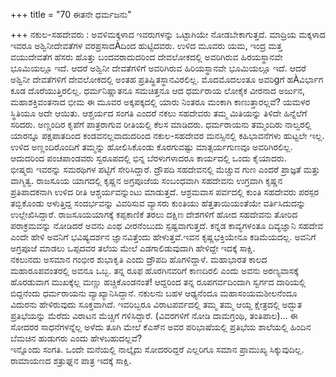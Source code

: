 +++
title = "70 ಈತನೇ ಧರ್ಮಜನು"

+++
ನಕುಲ-ಸಹದೇವರು : ಅವಳಿಮಕ್ಕಳಾದ ಇವರುಗಳನ್ನು ಒಟ್ಟಾಗಿಯೇ ನೋಡಬೇಕಾಗುತ್ತದೆ. ಮಾದ್ರಿಯ ಮಕ್ಕಳಾದ ಇವರೂ ಅಶ್ವಿನೀದೇವತೆಗಳ ವರಪ್ರಸಾದÀದಿಂದ ಹುಟ್ಟಿದವರು. ಉಳಿದ ಮೂವರು ಯಮ, ಇಂದ್ರ ಮತ್ತ ವಯುದೇವತೆಗ ಹೆಸರು ಹೊತ್ತು ಬಂದವರಾದುದರಿಂದ ದೇವಲೋಕದಲ್ಲಿ ಅವರಿಗಿರುವ ಹಿರಯಸ್ಥಾನವೇ ಭೂಮಿಯಲ್ಲೂ ಇದೆ. ಆದರೆ ಅಶ್ವಿನೀ ದೇವತೆಗಳಿಗೆ ಅವರಿಗಿರುವ ಹಿರಿಯಸ್ಥಾನವೇ ಭೂಮಿಯಲ್ಲೂ ಇದೆ. ಆದರೆ ಅಶ್ವಿನೀ ದೇವತೆಗಳಿಗೆ ದೇವಲೋಕದಲ್ಲಿ ಅಂತಹ ಪ್ರತಿಷ್ಥಿತಸ್ಥಾನವಿರಲಿಲ್ಲ. ಮೊದಮೊದಲಂತೂ ಅವರಿgಗೆ ಹÀವಿರ್ಭಾಗ ಕೂಡ ದೊರೆಯುತ್ತಿರಲಿಲ್ಲ. ಧರ್ಮನಿಷ್ಣಾತನೂ ಸಮಚಿತ್ತನೂ ಆದ ಧರ್ಮರಾಯ ಲೋಕೈಕ ವೀರನಾದ ಅರ್ಜುನ, ಮಹಾಶಕ್ತಿವಂತನಾದ ಭೀಮ ಈ ಮೂವರ ಅಕ್ಕಪಕ್ಕದಲ್ಲಿ ಯಾರು ನಿಂತರೂ ಮಂಕಾಗಿ ಕಾಣುತ್ತಾರಲ್ಲವೆ? ಯಮಳರ ಸ್ಥಿತಿಯೂ ಅದೇ ಆಯಿತು. ಆಶ್ಚರ್ಯದ ಸಂಗತಿ ಎಂದರೆ ನಕಲು ಸಹದೇವರು ತಮ್ಮ ಮಿತಿಯನ್ನು ತಿಳಿದೇ ಹಿನ್ನೆಲೆಗೆ ಸರಿದರು. ಅಣ್ಣಂದಿರ ಕೃಪೆಗೆ ಪಾತ್ರರಾಗುವ ರೀತಿಯಲ್ಲಿ ಕೆಲಸ ಮಾಡಿದರು. ಧರ್ಮರಾಯನು ತಮ್ಮಂದಿರು ನಾಲ್ವರಲ್ಲಿ ಯಾರನ್ನೂ ಪಕ್ಷಪಾತದಿಂದ ಕಂಡವನಲ್ಲವಾದುದರಿಂದ ನಕುಲ-ಸಹದೇವರ ಮನಸ್ಸಿನಲ್ಲಿ ಕಹಿಭಾವನೆಗಳು ಹುಟ್ಟಲೇ ಇಲ್ಲ. ಉಳಿದ ಅಣ್ಣಂದಿರೊಂದಿಗೆ ತಮ್ಮನ್ನು ಹೋಲಿಸಿಕೊಂಡು ಕೊರಗುವಷ್ಟು ಮಾತ್ಸರ್ಯಗುಣವೂ ಅವರಿಗಿರಲಿಲ್ಲ. ಆದುದರಿಂದ ಪಂಚಪಾಂಡವರು ಸ್ವರೂಪದಲ್ಲಿ ಭಿನ್ನ ಬೆರಳುಗಳಾದರೂ ಕಾರ್ಯದಲ್ಲಿ ಒಂದು ಕೈಯಾದರು.  
ಭೀಷ್ಮರು ಇವರನ್ನು ಸಮರಥಿಗಳ ಪಟ್ಟಿಗೆ ಸೇರಿಸಿದ್ದಾರೆ. ದ್ರೌಪದಿ ಸಹದೇವನಲ್ಲಿ ಮೆಚ್ಚುವ ಗುಣ ಎಂದರೆ ಪ್ರಾಜ್ಞತೆ ಮತ್ತು ವಾಗ್ಮಿತ್ವ. ರಾಜಸೂಯ ಯಾಗದಲ್ಲಿ ಕೃಷ್ಣನ ಅಗ್ರಪೂಜೆಯ ಸಂಬಂಧವಾಗಿ ಸಹದೇವನು ಉಗ್ರವಾಗಿ ಕೃಷ್ಣನ ಪ್ರತಿಪಾದಕನಾಗಿ ಉಳಿದ ರೀತಿ ಆಶ್ಚರ್ಯವನ್ನುಂಟು ಮಾಡುತ್ತದೆ. ಆಶ್ರಮವಾಸ ಪರ್ವದಲ್ಲಿ ಕುಂತಿ ಸಹದೇವರು ಪರಸ್ಪರ ತಬ್ಬಿಕೊಂಡು ಅಳುತ್ತಿದ್ದ ಸಂದರ್ಭವನ್ನು ವಿವರಿಸುವ ವ್ಯಾಸರು ಕುಂತಿಯು ಹೆತ್ತತಾಯಿಯಂತೆಯೇ ವರ್ತಿಸಿದುದನ್ನು ಉಲ್ಲೇಖಿಸಿದ್ದಾರೆ. ರಾಜಸೂಯಯಾಗಕ್ಕೆ ಕಪ್ಪಕಾಣಿಕೆ ತರಲು ದಕ್ಷಿಣ ದೇಶಗಳಿಗೆ ಹೋದ ಸಹದೇವನು ತೋರಿದ ಪರಾಕ್ರಮವನ್ನು ನೋಡಿದರೆ ಅವನು ಎಂಥ ವೀರನೆಂಬುದು ಸ್ಪಷ್ಟವಾಗುತ್ತದೆ. ಕನ್ನಡ ಕಾವ್ಯಗಳಂತೂ ದಿವ್ಯಜ್ಞಾನಿ ಸಹದೇವ ಎಂದೇ ಹೇಳಿ ಅವನಿಗೆ ಭವಿಷ್ಯದರ್ಶನ ಜ್ಞಾನವಿತ್ತೆಂದು ಹೇಳುತ್ತವೆ.ಇವನ ಕೃಷ್ಣಭಕ್ತಿಯೇನೂ ಕಡಿಮೆಯದಲ್ಲ. ಅವನಿಗೆ ಅಗ್ರಪೂಜೆ ಮಾಡಲು ಒಪ್ಪದವರ ತಲೆಯ ಮೇಲೆ ಎಡಗಾಲಿಡುವುದಾಗಿ ಹೇಳಿದ್ದೇ ಇದಕ್ಕೆ ಸಾಕ್ಷಿ.  
ನಕಲುನದು ಅಸಮಾನ ಗಂಭೀರ ಶುಭಾಕೃತಿ ಎಂದು ದ್ರೌಪದಿ ಹೊಗಳಿದ್ದಾಳೆ. ಮಹಾಭಾರತ ಕಾಲದ ಮಹಾರೂಪವಂತರಲ್ಲಿ ಅವನೂ ಒಬ್ಬ. ತನ್ನ ರೂಫ ಹೊರಗಿನವರಿಗೆ ಕಾಣದಿರಲಿ ಎಂದು ಅವನು ಅರಣ್ಯವಾಸಕ್ಕೆ ಹೊರಡುವಾಗ ಮುಖಕ್ಕೆಲ್ಲ ಮಣ್ಣು ಹಚ್ಚಿಕೊಂಡನಂತೆ! ಆದ್ದರಿಂದ ತನ್ನ ರೂಪಗರ್ವದಿಂದಾಗಿ ಸ್ವರ್ಗದ ದಾರಿಯಲ್ಲಿ ಬಿದ್ದನೆಂದು ಧರ್ಮರಾಯನು ವ್ಯಾಖ್ಯಾನಿಸಿದ್ದಾನೆ. ನಕುಲನು ಬಹಳ ಆಢ್ಯನೆಂದೂ ಮಹಾಸಂಯಮಶೀಲನೆಂದೂ ವಿದುರನು ಹೇಳಿರುವುದು ಸೂಕ್ತವಾಗಿದೆ. ಇವರಿಬ್ಬರೂ ವಿರಾಟಪರ್ವದಲ್ಲಿ ತಮ್ಮ ತಮ್ಮ ಆಯ್ದ ಕ್ಷೇತ್ರದಲ್ಲಿ ಅದ್ಭುತ ಪ್ರತಿಭೆಯನ್ನು ಮೆರೆದು ವಿರಾಟನ ಮೆಚ್ಚಿಗೆ ಗಳಿಸಿದ್ದಾರೆ. (ವಿವರಗಳಿಗೆ ನೋಡಿ ದಾಮಗ್ರಂಥಿ, ತಂತಿಪಾಲ)… ಈ ಸೋದರರ ಸಾಧನೆಗಳನ್ನೆಲ್ಲ ಅಳೆದು ತೂಗಿ ಮೇಲೆ ಕೆಎಸ್‍ನ ಅವರ ಪರಿಭಾಷೆಯಲ್ಲಿ ಪ್ರತಿಭೆಯ ಶಾಲೆಯಲ್ಲಿ ಹಿಂದಿನ ಬೆಮಚಿನ ಹುಡುಗರು ಎಂದು ಹೇಳಬಹುದಲ್ಲವೆ?  
ಇನ್ನೊಂದು ಸಂಗತಿ. ಒಂದೇ ಮನೆಯಲ್ಲಿ ನಾಲ್ಕೈದು ಸೋದರರಿದ್ದರೆ ಎಲ್ಲರಿಗೂ ಸಮಾನ ಪ್ರಾಮುಖ್ಯ ಸಿಕ್ಕುವುದಿಲ್ಲ. ರಾಮಾಯಣದ ಶತ್ರುಘ್ನನ ಪಾತ್ರ ಇದಕ್ಕೆ ಸಾಕ್ಷಿ.